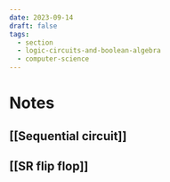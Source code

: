 ```yaml
---
date: 2023-09-14
draft: false
tags:
  - section
  - logic-circuits-and-boolean-algebra
  - computer-science
---
```

# Notes

## [[Sequential circuit]]
## [[SR flip flop]]